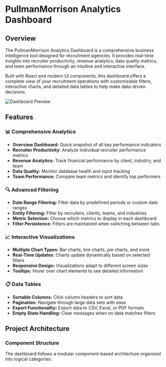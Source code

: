 # PullmanMorrison Analytics Dashboard

## Overview

The PullmanMorrison Analytics Dashboard is a comprehensive business intelligence tool designed for recruitment agencies. It provides real-time insights into recruiter productivity, revenue analytics, data quality metrics, and team performance through an intuitive and interactive interface.

Built with React and modern UI components, this dashboard offers a complete view of your recruitment operations with customizable filters, interactive charts, and detailed data tables to help make data-driven decisions.

![Dashboard Preview](https://placeholder.svg?height=400&width=800)

## Features

### 📊 Comprehensive Analytics

- **Overview Dashboard:** Quick snapshot of all key performance indicators
- **Recruiter Productivity:** Analyze individual recruiter performance metrics
- **Revenue Analytics:** Track financial performance by client, industry, and team
- **Data Quality:** Monitor database health and input tracking
- **Team Performance:** Compare team metrics and identify top performers

### 🔍 Advanced Filtering

- **Date Range Filtering:** Filter data by predefined periods or custom date ranges
- **Entity Filtering:** Filter by recruiters, clients, teams, and industries
- **Metric Selection:** Choose which metrics to display in each dashboard
- **Filter Persistence:** Filters are maintained when switching between tabs

### 📈 Interactive Visualizations

- **Multiple Chart Types:** Bar charts, line charts, pie charts, and more
- **Real-Time Updates:** Charts update dynamically based on selected filters
- **Responsive Design:** Visualizations adapt to different screen sizes
- **Tooltips:** Hover over chart elements to see detailed information

### 📋 Data Tables

- **Sortable Columns:** Click column headers to sort data
- **Pagination:** Navigate through large data sets with ease
- **Export Functionality:** Export data to CSV, Excel, or PDF formats
- **Empty State Handling:** Clear messages when no data matches filters

## Project Architecture

### Component Structure

The dashboard follows a modular component-based architecture organized into logical categories:


